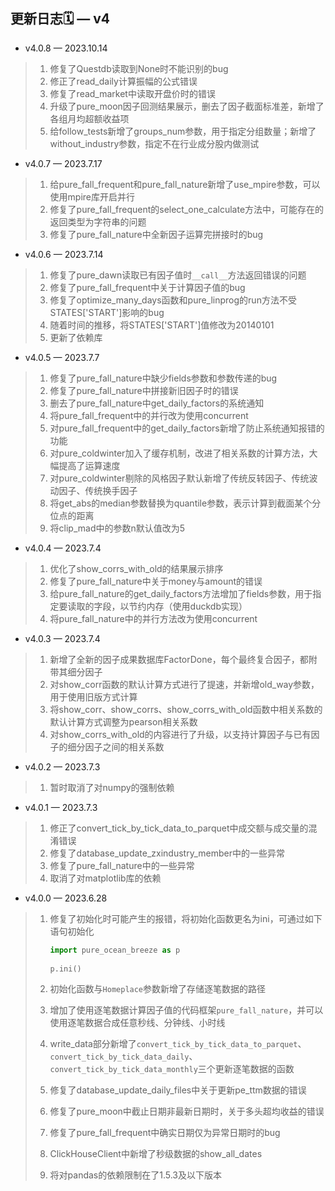 ## 更新日志🗓 — v4


* v4.0.8 — 2023.10.14

> 1. 修复了Questdb读取到None时不能识别的bug
> 2. 修正了read_daily计算振幅的公式错误
> 3. 修复了read_market中读取开盘价时的错误
> 4. 升级了pure_moon因子回测结果展示，删去了因子截面标准差，新增了各组月均超额收益项
> 5. 给follow_tests新增了groups_num参数，用于指定分组数量；新增了without_industry参数，指定不在行业成分股内做测试


* v4.0.7 — 2023.7.17

> 1. 给pure_fall_frequent和pure_fall_nature新增了use_mpire参数，可以使用mpire库开启并行
> 2. 修复了pure_fall_frequent的select_one_calculate方法中，可能存在的返回类型为字符串的问题
> 3. 修复了pure_fall_nature中全新因子运算完拼接时的bug


* v4.0.6 — 2023.7.14

> 1. 修复了pure_dawn读取已有因子值时`__call__`方法返回错误的问题
> 2. 修复了pure_fall_frequent中关于计算因子值的bug
> 3. 修复了optimize_many_days函数和pure_linprog的run方法不受STATES['START']影响的bug
> 4. 随着时间的推移，将STATES['START']值修改为20140101
> 5. 更新了依赖库


* v4.0.5 — 2023.7.7

> 1. 修复了pure_fall_nature中缺少fields参数和参数传递的bug
> 2. 修复了pure_fall_nature中拼接新旧因子时的错误
> 3. 删去了pure_fall_nature中get_daily_factors的系统通知
> 4. 将pure_fall_frequent中的并行改为使用concurrent
> 5. 对pure_fall_frequent中的get_daily_factors新增了防止系统通知报错的功能
> 6. 对pure_coldwinter加入了缓存机制，改进了相关系数的计算方法，大幅提高了运算速度
> 7. 对pure_coldwinter剔除的风格因子默认新增了传统反转因子、传统波动因子、传统换手因子
> 8. 将get_abs的median参数替换为quantile参数，表示计算到截面某个分位点的距离
> 9. 将clip_mad中的参数n默认值改为5


* v4.0.4 — 2023.7.4

> 1. 优化了show_corrs_with_old的结果展示排序
> 2. 修复了pure_fall_nature中关于money与amount的错误
> 3. 给pure_fall_nature的get_daily_factors方法增加了fields参数，用于指定要读取的字段，以节约内存（使用duckdb实现）
> 4. 将pure_fall_nature中的并行方法改为使用concurrent


* v4.0.3 — 2023.7.4

> 1. 新增了全新的因子成果数据库FactorDone，每个最终复合因子，都附带其细分因子
> 2. 对show_corr函数的默认计算方式进行了提速，并新增old_way参数，用于使用旧版方式计算
> 3. 将show_corr、show_corrs、show_corrs_with_old函数中相关系数的默认计算方式调整为pearson相关系数
> 4. 对show_corrs_with_old的内容进行了升级，以支持计算因子与已有因子的细分因子之间的相关系数


* v4.0.2 — 2023.7.3

> 1. 暂时取消了对numpy的强制依赖


* v4.0.1 — 2023.7.3

> 1. 修正了convert_tick_by_tick_data_to_parquet中成交额与成交量的混淆错误
> 2. 修复了database_update_zxindustry_member中的一些异常
> 3. 修复了pure_fall_nature中的一些异常
> 4. 取消了对matplotlib库的依赖


* v4.0.0 — 2023.6.28

> 1. 修复了初始化时可能产生的报错，将初始化函数更名为ini，可通过如下语句初始化
>
>    ```python
>    import pure_ocean_breeze as p
>                   
>    p.ini()
>    ```
> 2. 初始化函数与`Homeplace`参数新增了存储逐笔数据的路径
> 3. 增加了使用逐笔数据计算因子值的代码框架`pure_fall_nature`，并可以使用逐笔数据合成任意秒线、分钟线、小时线
> 4. write_data部分新增了`convert_tick_by_tick_data_to_parquet`、`convert_tick_by_tick_data_daily`、`convert_tick_by_tick_data_monthly`三个更新逐笔数据的函数
> 5. 修复了database_update_daily_files中关于更新pe_ttm数据的错误
> 6. 修复了pure_moon中截止日期非最新日期时，关于多头超均收益的错误
> 7. 修复了pure_fall_frequent中确实日期仅为异常日期时的bug
> 8. ClickHouseClient中新增了秒级数据的show_all_dates
> 9. 将对pandas的依赖限制在了1.5.3及以下版本